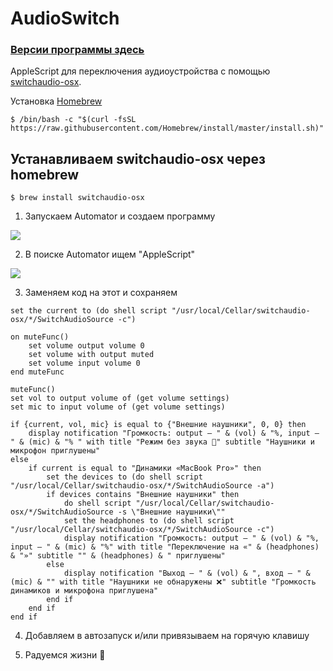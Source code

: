 # AudioSwitch

### [Версии программы здесь](https://github.com/AsahiOcean/AudioSwitch/releases)

AppleScript для переключения аудиоустройства с помощью [switchaudio-osx](https://github.com/deweller/switchaudio-osx).

Установка [Homebrew](https://brew.sh/)
```
$ /bin/bash -c "$(curl -fsSL https://raw.githubusercontent.com/Homebrew/install/master/install.sh)"
```

Устанавливаем switchaudio-osx через homebrew
------------------------
```
$ brew install switchaudio-osx
```

1. Запускаем Automator и создаем программу

![](https://i.ibb.co/yF9Ms0w/1.png)

2. В поиске Automator ищем "AppleScript"

![](https://media.giphy.com/media/4MNWbJwivWcF7rqfAY/giphy.gif)

3. Заменяем код на этот и сохраняем

```
set the current to (do shell script "/usr/local/Cellar/switchaudio-osx/*/SwitchAudioSource -c")

on muteFunc()
	set volume output volume 0
	set volume with output muted
	set volume input volume 0
end muteFunc

muteFunc()
set vol to output volume of (get volume settings)
set mic to input volume of (get volume settings)

if {current, vol, mic} is equal to {"Внешние наушники", 0, 0} then
	display notification "Громкость: output – " & (vol) & "%, input – " & (mic) & "% " with title "Режим без звука 🔕" subtitle "Наушники и микрофон приглушены"
else
	if current is equal to "Динамики «MacBook Pro»" then
		set the devices to (do shell script "/usr/local/Cellar/switchaudio-osx/*/SwitchAudioSource -a")
		if devices contains "Внешние наушники" then
			do shell script "/usr/local/Cellar/switchaudio-osx/*/SwitchAudioSource -s \"Внешние наушники\""
			set the headphones to (do shell script "/usr/local/Cellar/switchaudio-osx/*/SwitchAudioSource -c")
			display notification "Громкость: output – " & (vol) & "%, input – " & (mic) & "%" with title "Переключение на «" & (headphones) & "»" subtitle "" & (headphones) & " приглушены"
		else
			display notification "Выход – " & (vol) & ", вход – " & (mic) & "" with title "Наушники не обнаружены ❌" subtitle "Громкость динамиков и микрофона приглушена"
		end if
	end if
end if
```

4. Добавляем в автозапуск и/или привязываем на горячую клавишу

5. Радуемся жизни 🗿
